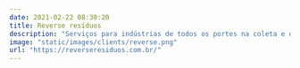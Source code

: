 ```yaml
---
date: 2021-02-22 08:30:20
title: Reverse resíduos
description: "Serviços para indústrias de todos os portes na coleta e destinação final de resíduos sólidos industriais e outros mais."
image: "static/images/clients/reverse.png"
url: "https://reverseresiduos.com.br/"
---
```

